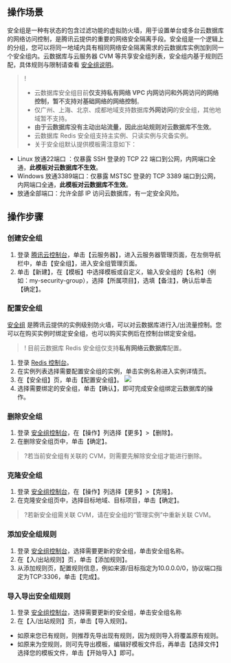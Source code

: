 
## 操作场景
安全组是一种有状态的包含过滤功能的虚拟防火墙，用于设置单台或多台云数据库的网络访问控制，是腾讯云提供的重要的网络安全隔离手段。安全组是一个逻辑上的分组，您可以将同一地域内具有相同网络安全隔离需求的云数据库实例加到同一个安全组内。云数据库与云服务器 CVM 等共享安全组列表，安全组内基于规则匹配，具体规则与限制请查看 [安全组说明](https://cloud.tencent.com/document/product/215/20089)。
>!
> - 云数据库安全组目前**仅支持私有网络 VPC 内网访问和外网访问的网络控制，暂不支持对基础网络的网络控制**。
> - 仅广州、上海、北京、成都地域支持数据库**外网访问**的安全组，其他地域暂不支持。
> - **由于云数据库没有主动出站流量，因此出站规则对云数据库不生效**。
> - 云数据库 Redis 安全组支持主实例、只读实例与灾备实例。
> - 关于安全组默认提供模板需注意如下：
 - Linux 放通22端口 ：仅暴露 SSH 登录的 TCP 22 端口到公网，内网端口全通，**此模板对云数据库不生效**。
 - Windows 放通3389端口：仅暴露 MSTSC 登录的 TCP 3389 端口到公网，内网端口全通，**此模板对云数据库不生效**。
 - 放通全部端口：允许全部 IP 访问云数据库，有一定安全风险。


## 操作步骤
### 创建安全组
1. 登录 [腾讯云控制台](https://console.cloud.tencent.com/)，单击【云服务器】，进入云服务器管理页面，在左侧导航栏中，单击【安全组】，进入安全组管理页面。
2. 单击【新建】，在【模板】中选择模板或自定义，输入安全组的【名称】（例如：my-security-group），选择【所属项目】，选填【备注】，确认后单击【确定】。


### 配置安全组
[安全组](https://cloud.tencent.com/doc/product/213/500) 是腾讯云提供的实例级别防火墙，可以对云数据库进行入/出流量控制。您可以在购买实例时绑定安全组，也可以购买实例后在控制台绑定安全组。
>! 目前云数据库 Redis 安全组仅支持**私有网络云数据库**配置。

1. 登录 [Redis 控制台](https://console.cloud.tencent.com/redis)。
2. 在实例列表选择需要配置安全组的实例，单击实例名称进入实例详情页。
3. 在【安全组】页，单击【配置安全组】。
![](https://main.qcloudimg.com/raw/8396b0a2797acae97fb677ad4c2d5a9b.png)
4. 选择需要绑定的安全组，单击【确认】，即可完成安全组绑定云数据库的操作。 

### 删除安全组
1. 登录 [安全组控制台](https://console.cloud.tencent.com/cvm/securitygroup)，在【操作】列选择【更多】>【删除】。
2. 在删除安全组页中，单击【确定】。
>?若当前安全组有关联的 CVM，则需要先解除安全组才能进行删除。

### 克隆安全组
1. 登录 [安全组控制台](https://console.cloud.tencent.com/cvm/securitygroup)，在【操作】列选择【更多】>【克隆】。
2. 在克隆安全组页中，选择目标地域、目标项目，单击【确定】。
>?若新安全组需关联 CVM，请在安全组的“管理实例”中重新关联 CVM。

### 添加安全组规则
1. 登录 [安全组控制台](https://console.cloud.tencent.com/cvm/securitygroup)，选择需要更新的安全组，单击安全组名称。
2. 在【入/出站规则】页，单击【添加规则】。
3. 从添加规则页，配置规则信息，例如来源/目标指定为10.0.0.0/0，协议端口指定为TCP:3306，单击【完成】。

### 导入导出安全组规则
1. 登录 [安全组控制台](https://console.cloud.tencent.com/cvm/securitygroup)，选择需要更新的安全组，单击安全组名称
2.  在【入/出站规则】页，单击【导入规则】。
 - 如原来您已有规则，则推荐先导出现有规则，因为规则导入将覆盖原有规则。
 - 如原来为空规则，则可先导出模板，编辑好模板文件后，再单击【选择文件】选择您的模板文件，单击【开始导入】即可。	


